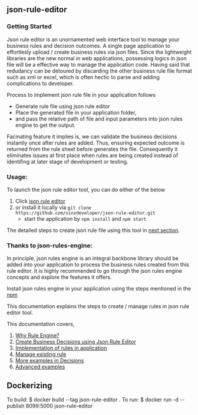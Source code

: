 ## json-rule-editor

### Getting Started

Json rule editor is an unornamented web interface tool to manage your business rules and decision outcomes. A single page application to effortlesly upload / create business rules via json files. Since the lightweight libraries are the new normal in web applications, possessing logics in json file will be a effective way to manage the application code. Having said that redudancy can be detoured by discarding the other business rule file format such as xml or excel, which is often hectic to parse and adding complications to developer.

Process to implement json rule file in your application follows

- Generate rule file using json rule editor
- Place the generated file in your application folder,
- and pass the relative path of file and input parameters into json rules engine to get the output.

Facinating feature it implies is, we can validate the business decisions instantly once after rules are added. Thus, ensuring expected outcome is returned from the rule sheet before generates the file. Consequently it eliminates issues at first place when rules are being created instead of identifing at later stage of development or testing.

### Usage:

To launch the json rule editor tool, you can do either of the below 
1. 	Click [json rule editor](https://www.json-rule-editor.com) 
2.  or install it locally via `git clone https://github.com/vinzdeveloper/json-rule-editor.git`
     - start the application by `npm install` and `npm start`

The detailed steps to create json rule file using this tool in [next section](https://vinzdeveloper.github.io/json-rule-editor/docs/create-rules.html).

### Thanks to json-rules-engine:

In principle, json rules engine is an integral backbone library should be added into your application to process the business rules created from this rule editor. It is highly recommended to go through the json rules engine concepts and explore the features it offers.

Install json rules engine in your application using the steps mentioned in the [npm](https://www.npmjs.com/package/json-rules-engine)

This documentation explains the steps to create / manage rules in json rule editor tool.

This documentation covers,

1. [Why Rule Engine?](https://vinzdeveloper.github.io/json-rule-editor/docs/rule-engine.html)
2. [Create Business Decisions using Json Rule Editor](https://vinzdeveloper.github.io/json-rule-editor/docs/create-rules.html)
3. [Implementation of rules in application](https://vinzdeveloper.github.io/json-rule-editor/docs/implementation.html)
4. [Manage existing rule](https://vinzdeveloper.github.io/json-rule-editor/docs/manage-rules.html)
5. [More examples in Decisions](https://vinzdeveloper.github.io/json-rule-editor/docs/decisions.html)
6. [Advanced examples](https://vinzdeveloper.github.io/json-rule-editor/docs/advanced.html)

## Dockerizing

To build: $ docker build --tag json-rule-editor .
To run: $ docker run -d --publish 8099:5000 json-rule-editor
